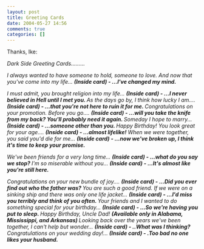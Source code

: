 ```yaml
---
layout: post
title: Greeting Cards
date: 2004-05-27 14:56
comments: true
categories: []
---
```

Thanks, Ike:

<i>Dark Side Greeting Cards.........

I always wanted to have someone to hold, someone to love.
And now that you've come into my life...
<b>(Inside card) - ...I've changed my mind.</b>

I must admit, you brought religion into my life...
<b>(Inside card) - ...I never believed in Hell until I met you.
</b>
As the days go by, I think how lucky I am....
<b>(Inside card) - ...that you're not here to ruin it for me.
</b>
Congratulations on your promotion. Before you go....
<b>(Inside card) - ...will you take the knife from my back? You'll probably
need it again.
</b>
Someday I hope to marry...
<b>(Inside card) - ...someone other than you.
</b>
Happy Birthday! You look great for your age....
<b>(Inside card) - ...almost lifelike!
</b>
When we were together, you said you'd die for me...
<b>(Inside card) - ...now we've broken up, I think it's time to keep your
promise.</b>

We've been friends for a very long time...
<b>(Inside card) - ...what do you say we stop?
</b>
I'm so miserable without you...
<b>(Inside card) - ...It's almost like you're still here.</b>

Congratulations on your new bundle of joy....
<b>(Inside card) - ...Did you ever find out who the father was?
</b>
You are such a good friend. If we were on a sinking ship and there was only
one life jacket...
<b>(Inside card) - ...I'd miss you terribly and think of you often.
</b>
Your friends and I wanted to do something special for your birthday...
<b>(Inside card) - ...So we're having you put to sleep.
</b>
Happy Birthday, Uncle Dad!
<b>(Available only in Alabama, Mississippi,
and Arkansas)
</b>
Looking back over the years we've been together, I can't help but wonder...
<b>(Inside card) - ..What was I thinking?
</b>
Congratulations on your wedding day!...
<b>(Inside card) - .Too bad no one likes your husband.</b></i>
